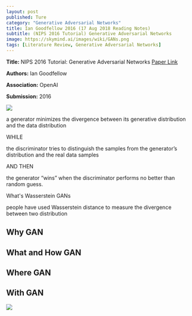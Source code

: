 ```yaml
---
layout: post
published: Ture
category: "Generative Adversarial Networks"
title: Ian Goodfellow 2016 (17 Aug 2018 Reading Notes)
subtitle: (NIPS 2016 Tutorial) Generative Adversarial Networks
image: https://skymind.ai/images/wiki/GANs.png
tags: [Literature Review, Generative Adversarial Networks]
---
```


**Title:** NIPS 2016 Tutorial: Generative Adversarial Networks [Paper Link](https://arxiv.org/pdf/1701.00160.pdf)

**Authors:** Ian Goodfellow

**Association:** OpenAI

**Submission:** 2016

![](https://i.stack.imgur.com/UnKny.png) 

a generator minimizes the divergence between its generative distribution and the data distribution

WHILE

the discriminator tries to distinguish the samples from the generator’s distribution and the real data samples

AND THEN

the generator “wins” when the discriminator performs no better than random guess.


What's Wasserstein GANs


people have used Wasserstein distance to measure the divergence between two distribution


##  Why GAN

##  What and How GAN

##  Where GAN

##  With GAN

![](https://github.com/xuuuuuuchen/xuuuuuuchen.github.io/blob/master/img/2018-08-12-readnote/4.png?raw=true) 


